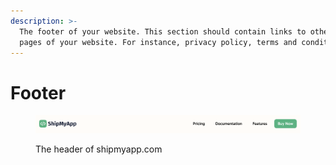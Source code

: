 ```yaml
---
description: >-
  The footer of your website. This section should contain links to other public
  pages of your website. For instance, privacy policy, terms and conditions etc.
---
```


# Footer

<figure><img src="../.gitbook/assets/image.png" alt=""><figcaption><p>The header of shipmyapp.com</p></figcaption></figure>
